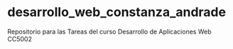 # desarrollo_web_constanza_andrade
Repositorio para las Tareas del curso Desarrollo de Aplicaciones Web CC5002
